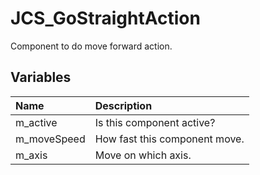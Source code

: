 # JCS_GoStraightAction

Component to do move forward action.

## Variables

| Name | Description |
|:---|:---|
| m_active | Is this component active? |
| m_moveSpeed | How fast this component move. |
| m_axis | Move on which axis. |

